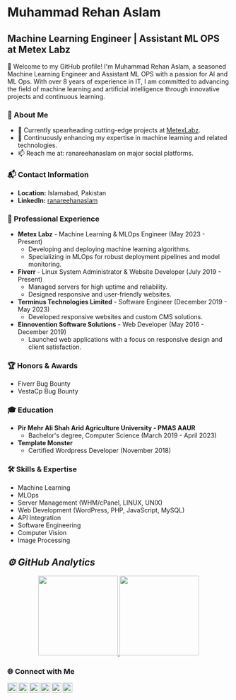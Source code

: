 # Muhammad Rehan Aslam

## Machine Learning Engineer | Assistant ML OPS at Metex Labz

👋 Welcome to my GitHub profile! I'm Muhammad Rehan Aslam, a seasoned Machine Learning Engineer and Assistant ML OPS  with a passion for AI and ML Ops. With over 8 years of experience in IT, I am committed to advancing the field of machine learning and artificial intelligence through innovative projects and continuous learning.

### 🌟 About Me
- 🔭 Currently spearheading cutting-edge projects at [MetexLabz](https://www.linkedin.com/company/metexlabzofficial/).
- 🌱 Continuously enhancing my expertise in machine learning and related technologies.
- 📫 Reach me at: ranareehanaslam on major social platforms.

### 📬 Contact Information
- **Location:** Islamabad, Pakistan
- **LinkedIn:** [ranareehanaslam](https://www.linkedin.com/in/ranareehanaslam)

### 💼 Professional Experience
- **Metex Labz** - Machine Learning & MLOps Engineer (May 2023 - Present)
  - Developing and deploying machine learning algorithms.
  - Specializing in MLOps for robust deployment pipelines and model monitoring.
- **Fiverr** - Linux System Administrator & Website Developer (July 2019 - Present)
  - Managed servers for high uptime and reliability.
  - Designed responsive and user-friendly websites.
- **Terminus Technologies Limited** - Software Engineer (December 2019 - May 2023)
  - Developed responsive websites and custom CMS solutions.
- **Einnovention Software Solutions** - Web Developer (May 2016 - December 2019)
  - Launched web applications with a focus on responsive design and client satisfaction.

### 🏆 Honors & Awards
- Fiverr Bug Bounty
- VestaCp Bug Bounty

### 🎓 Education
- **Pir Mehr Ali Shah Arid Agriculture University - PMAS AAUR**
  - Bachelor's degree, Computer Science (March 2019 - April 2023)
- **Template Monster**
  - Certified Wordpress Developer (November 2018)

### 🛠 Skills & Expertise
- Machine Learning
- MLOps
- Server Management (WHM/cPanel, LINUX, UNIX)
- Web Development (WordPress, PHP, JavaScript, MySQL)
- API Integration
- Software Engineering
- Computer Vision
- Image Processing


<h2><i>⚙️ GitHub Analytics</i></h2>

<p align="center">
<a href="https://github.com/ranareehanaslam">
  <img height="180em"  src="https://github-readme-stats-eight-theta.vercel.app/api/top-langs/?username=ranareehanaslam&layout=compact&langs_count=8&theme=algolia"/>
</a>
  <img height="180em" src="https://github-readme-streak-stats.herokuapp.com/?user=ranareehanaslam&show_icons=true&locale=en&layout=demo&theme=merko&hide_border=true" />
</p>


### 🌐 Connect with Me
[<img align="left" alt="LinkedIn" width="22px" src="https://cdn-icons-png.flaticon.com/512/174/174857.png" />][linkedin]
[<img align="left" alt="Instagram" width="22px" src="https://cdn-icons-png.flaticon.com/512/2111/2111463.png" />][instagram]
[<img align="left" alt="Twitter" width="22px" src="https://cdn-icons-png.flaticon.com/512/733/733579.png" />][twitter]
[<img align="left" alt="Facebook" width="22px" src="https://cdn-icons-png.flaticon.com/512/124/124010.png" />][facebook]
[<img align="left" alt="YouTube" width="22px" src="https://cdn-icons-png.flaticon.com/512/174/174883.png" />][youtube]
[<img align="left" alt="TikTok" width="22px" src="https://cdn-icons-png.flaticon.com/512/3669/3669950.png" />][tiktok]

<br />

<!-- Actual links to your social media accounts -->
[instagram]: https://instagram.com/ranareehanaslam
[linkedin]: https://linkedin.com/in/ranareehanaslam
[facebook]: https://facebook.com/ranareehanaslam
[twitter]: https://twitter.com/ranareehanaslam
[youtube]: https://www.youtube.com/@ranareehanaslam
[tiktok]: https://tiktok.com/@ranareehanaslam




